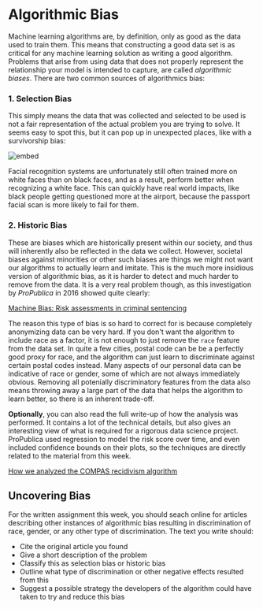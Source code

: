 # Algorithmic Bias

Machine learning algorithms are, by definition, only as good as the data used
to train them. This means that constructing a good data set is as critical
for any machine learning solution as writing a good algorithm. Problems that
arise from using data that does not properly represent the relationship your
model is intended to capture, are called *algorithmic biases*. There are two
common sources of algorithmics bias:

### 1. Selection Bias

This simply means the data that was collected and selected to be used is not a
fair representation of the actual problem you are trying to solve. It seems
easy to spot this, but it can pop up in unexpected places, like with a
survivorship bias:

![embed](https://www.youtube.com/embed/P9WFpVsRtQg)

Facial recognition systems are unfortunately still often trained more on white
faces than on black faces, and as a result, perform better when recognizing a
white face. This can quickly have real world impacts, like black people getting
questioned more at the airport, because the passport facial scan is more likely
to fail for them.

### 2. Historic Bias

These are biases which are historically present within our society, and thus
will inherently also be reflected in the data we collect. However, societal
biases against minorities or other such biases are things we might not want our
algorithms to actually learn and imitate. This is the much more insidious
version of algorithmic bias, as it is harder to detect and much harder to
remove from the data. It is a very real problem though, as this investigation
by *ProPublica* in 2016 showed quite clearly:

[Machine Bias: Risk assessments in criminal sentencing](https://www.propublica.org/article/machine-bias-risk-assessments-in-criminal-sentencing)

The reason this type of bias is so hard to correct for is because completely
anonymizing data can be very hard. If you don't want the algorithm to include
race as a factor, it is not enough to just remove the `race` feature from the
data set. In quite a few cities, postal code can be be a perfectly good proxy
for race, and the algorithm can just learn to discriminate against certain
postal codes instead. Many aspects of our personal data can be indicative of
race or gender, some of which are not always immediately obvious. Removing all
potenially discriminatory features from the data also means throwing away a
large part of the data that helps the algorithm to learn better, so there is an
inherent trade-off.

**Optionally**, you can also read the full write-up of how the analysis was
performed. It contains a lot of the technical details, but also gives an
interesting view of what is required for a rigorous data science project.
ProPublica used regression to model the risk score over time, and even included
confidence bounds on their plots, so the techniques are directly related to the
material from this week.

[How we analyzed the COMPAS recidivism algorithm](https://www.propublica.org/article/how-we-analyzed-the-compas-recidivism-algorithm)

## Uncovering Bias

For the written assignment this week, you should seach online for articles
describing other instances of algorithmic bias resulting in discrimination of
race, gender, or any other type of discrimination. The text you write should:

* Cite the original article you found
* Give a short description of the problem
* Classify this as selection bias or historic bias
* Outline what type of discrimination or other negative effects resulted from
this
* Suggest a possible strategy the developers of the algorithm could have taken
to try and reduce this bias

